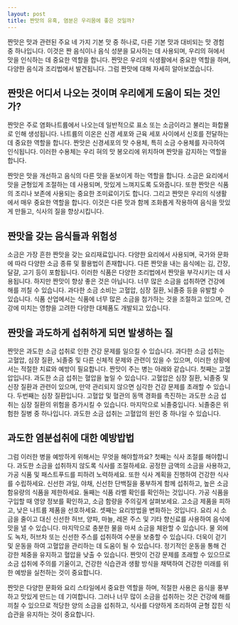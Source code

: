 ```yaml
---
layout: post
title: 짠맛의 유혹, 염분은 우리몸에 좋은 것일까?
---
```


짠맛은 맛과 관련된 주요 네 가지 기본 맛 중 하나로, 다른 기본 맛과 대비되는 맛 경험 중 하나입니다. 이것은 짠 음식이나 음식 성분을 묘사하는 데 사용되며, 우리의 혀에서 맛을 인식하는 데 중요한 역할을 합니다. 짠맛은 우리의 식생활에서 중요한 역할을 하며, 다양한 음식과 조리법에서 발견됩니다. 그럼 짠맛에 대해 자세히 알아보겠습니다.


<h2>짠맛은 어디서 나오는 것이며 우리에게 도움이 되는 것인가?</h2>
짠맛은 주로 염화나트륨에서 나오는데 일반적으로 표소 또는 소금이라고 불리는 화합물로 인해 생성됩니다. 나트륨의 이온은 신경 세포와 근육 세포 사이에서 신호를 전달하는 데 중요한 역할을 합니다. 짠맛은 신경세포의 맛 수용체, 특히 소금 수용체를 자극하여 인식됩니다. 이러한 수용체는 우리 혀의 맛 봉오리에 위치하며 짠맛을 감지하는 역할을 합니다.

짠맛은 맛을 개선하고 음식의 다른 맛을 돋보이게 하는 역할을 합니다. 소금은 요리에서 맛을 균형있게 조절하는 데 사용되며, 맛있게 느껴지도록 도와줍니다. 또한 짠맛은 식품의 조리나 보존에 사용되는 중요한 조미료이기도 합니다. 그리고 짠맛은 우리의 식생활에서 매우 중요한 역할을 합니다. 이것은 다른 맛과 함께 조화롭게 작용하여 음식을 맛있게 만들고, 식사의 질을 향상시킵니다.


<h2>짠맛을 갖는 음식들과 위험성</h2>
소금은 가장 흔한 짠맛을 갖는 요리재료입니다. 다양한 요리에서 사용되며, 국가와 문화에 따라 다양한 소금 종류 및 활용법이 존재합니다. 다른 짠맛을 내는 음식에는 김, 간장, 달걀, 고기 등이 포함됩니다. 이러한 식품은 다양한 조리법에서 짠맛을 부각시키는 데 사용됩니다. 하지만 짠맛이 향상 좋은 것은 아닙니다. 너무 많은 소금을 섭취하면 건강에 해를 끼칠 수 있습니다. 과다한 소금 소비는 고혈압, 심장 질환, 뇌졸중 등을 유발할 수 있습니다. 식품 산업에서는 식품에 너무 많은 소금을 첨가하는 것을 조절하고 있으며, 건강에 미치는 영향을 고려한 다양한 대체품도 개발되고 있습니다. 


<h2>짠맛을 과도하게 섭취하게 되면 발생하는 질</h2>
짠맛은 과도한 소금 섭취로 인한 건강 문제를 일으킬 수 있습니다. 과다한 소금 섭취는 고혈압, 심장 질환, 뇌졸중 및 다른 신체적 문제와 관련이 있을 수 있으며, 이러한 상황에서는 적절한 치료와 예방이 필요합니다. 짠맛이 주는 병는 아래와 같습니다.
첫째는 고혈압입니다. 과도한 소금 섭취는 혈압을 높일 수 있습니다. 고혈압은 심장 질환, 뇌졸중 및 신장 질환과 관련이 있으며, 만약 관리되지 않으면 심각한 건강 문제를 초래할 수 있습니다. 두번째는 심장 질환입니다. 고혈압 및 혈관의 동맥 경화를 촉진하는 과도한 소금 섭취는 심장 질환의 위험을 증가시킬 수 있습니다. 마지막으로 뇌졸중입니다. 뇌졸중은 위험한 질병 중 하나입니다. 과도한 소금 섭취는 고혈압의 원인 중 하나일 수 있습니다.


<h2>과도한 염분섭취에 대한 예방밥법</h2>
그럼 이러한 병을 예방하게 위해서는 무엇을 해야할까요? 
첫째는 식사 조절를 해야합니다. 과도한 소금을 섭취하지 않도록 식사를 조절하세요. 공정한 금액의 소금을 사용하고, 가공 식품 및 패스트푸드를 피하려 노력하세요. 또한 식사 계획을 진행하여 건강한 식사를 수립하세요. 신선한 과일, 야채, 신선한 단백질을 풍부하게 함께 섭취하고, 높은 소금 함유량의 식품을 제한하세요. 둘째는 식품 라벨 확인를 확인하는 것입니다. 가공 식품을 구입할 때 영양 정보를 확인하고, 소금 함량을 주의깊게 살펴보세요. 고소금 제품을 피하고, 낮은 나트륨 제품을 선호하세요. 셋째는 요리방법을 변화하는 것입니다. 요리 시 소금을 줄이고 대신 신선한 허브, 양파, 마늘, 레몬 주스 및 기타 향신료를 사용하여 음식에 맛을 낼 수 있습니다. 마지막으로 충분한 물을 마셔 소금을 체완할 수 있습니다. 물 외에도 녹차, 허브차 또는 신선한 주스를 섭취하여 수분을 보충할 수 있습니다. 더욱이 걷기 및 운동을 하여 고혈압을 관리하는 데 도움이 될 수 있습니다. 정기적인 운동을 통해 건강한 체중을 유지하고 혈압을 낮출 수 있습니다. 짠맛이 건강 문제를 초래할 수 있으므로 소금 섭취에 주의를 기울이고, 건강한 식습관과 생활 방식을 채택하여 건강한 미래를 위한 예방을 실천하는 것이 중요합니다.

짠맛은 다양한 문화와 요리 스타일에서 중요한 역할을 하며, 적절한 사용은 음식을 풍부하고 맛있게 만드는 데 기여합니다. 그러나 너무 많이 소금을 섭취하는 것은 건강에 해를 끼칠 수 있으므로 적당한 양의 소금을 섭취하고, 식사를 다양하게 조리하여 균형 잡힌 식습관을 유지하는 것이 중요합니다.